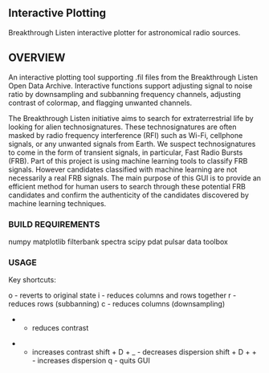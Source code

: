 ## Interactive Plotting
Breakthrough Listen interactive plotter for astronomical radio sources.

## OVERVIEW
An interactive plotting tool supporting .fil files from the Breakthrough Listen Open Data Archive. Interactive functions support adjusting signal to noise ratio by downsampling and subbanning frequency channels, adjusting contrast of colormap, and flagging unwanted channels.

The Breakthrough Listen initiative aims to search for extraterrestrial life by looking for alien technosignatures. These technosignatures are often masked by radio frequency interference (RFI) such as Wi-Fi, cellphone signals, or any unwanted signals from Earth. We suspect technosignatures to come in the form of transient signals, in particular, Fast Radio Bursts (FRB). Part of this project is using machine learning tools to classify FRB signals. However candidates classified with machine learning are not necessarily a real FRB signals. The main purpose of this GUI is to provide an efficient method for human users to search through these potential FRB candidates and confirm the authenticity of the candidates discovered by machine learning techniques.

### BUILD REQUIREMENTS

numpy
matplotlib
filterbank
spectra
scipy
pdat pulsar data toolbox

### USAGE

Key shortcuts:

o - reverts to original state
i - reduces columns and rows together
r - reduces rows (subbanning)
c - reduces columns (downsampling)
- - reduces contrast
+ - increases contrast
shift + D + _ - decreases dispersion
shift + D + + - increases dispersion
q - quits GUI


